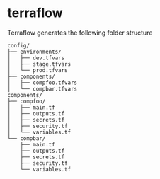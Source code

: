 # terraflow

Terraflow generates the following folder structure 

```
config/
├── environments/
│   ├── dev.tfvars
│   ├── stage.tfvars
│   └── prod.tfvars
├── components/
│   ├── compfoo.tfvars
│   └── compbar.tfvars
components/
├── compfoo/
│   ├── main.tf
│   ├── outputs.tf
│   ├── secrets.tf
│   ├── security.tf
│   └── variables.tf
└── compbar/
    ├── main.tf
    ├── outputs.tf
    ├── secrets.tf
    ├── security.tf
    └── variables.tf
```

